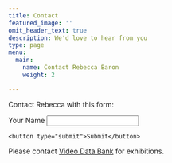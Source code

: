 ```yaml
---
title: Contact
featured_image: ''
omit_header_text: true
description: We'd love to hear from you
type: page
menu:
  main:
    name: Contact Rebecca Baron
    weight: 2

---
```


Contact Rebecca with this form:

<script src="https://kwes.io/v2/kwes-script.js" defer></script>

<form class="kwes-form" action="https://kwes.io/api/foreign/forms/guKH8mkDq5H6yhIwgHII">
    <label for="name">Your Name</label>
    <input type="text" name="name" rules="required|max:255">

    <button type="submit">Submit</button>
</form>

Please contact <a href="https://www.vdb.org/artists/rebecca-baron">Video Data Bank</a> for exhibitions.
